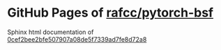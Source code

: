 GitHub Pages of [rafcc/pytorch-bsf](https://github.com/rafcc/pytorch-bsf)
===
Sphinx html documentation of [0cef2bee2bfe507907a08de5f7339ad7fe8d72a8](https://github.com/rafcc/pytorch-bsf/tree/0cef2bee2bfe507907a08de5f7339ad7fe8d72a8)
